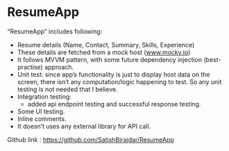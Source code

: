 # ResumeApp

“ResumeApp” includes following:
- Resume details (Name, Contact, Summary, Skills, Experience)
- These details are fetched from a mock host (www.mocky.io)
- It follows MVVM pattern, with some future dependency injection (best-practise) approach.
- Unit test: since app’s functionality is just to display host data on the screen, there isn’t any computation/logic happening to test. So any unit testing is not needed that I believe.
- Integration testing:
    - added api endpoint testing and successful response testing.
- Some UI testing.
- Inline comments.
- It doesn’t uses any external library for API call.


Github link : 
https://github.com/SatishBirajdar/ResumeApp
